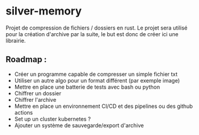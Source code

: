 # silver-memory
Projet de compression de fichiers / dossiers en rust. Le projet sera utilisé pour la création d'archive par la suite, le but est donc de créer ici une librairie.

## Roadmap :
- Créer un programme capable de compresser un simple fichier txt
- Utiliser un autre algo pour un format différent (par exemple image)
- Mettre en place une batterie de tests avec bash ou python
- Chiffrer un dossier
- Chiffrer l'archive
- Mettre en place un environnement CI/CD et des pipelines ou des github actions
- Set up un cluster kubernetes ?
- Ajouter un système de sauvegarde/export d'archive